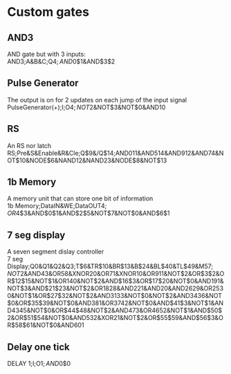 # Custom gates

## AND3
AND gate but with 3 inputs:  
AND3;A&B&C;Q$4;AND$0$1&AND$3$2

## Pulse Generator
The output is on for 2 updates on each jump of the input signal
PulseGenerator(+);I;O$4;NOT$2&NOT$3&NOT$0&AND$1$0

## RS
An RS nor latch
RS;Pre&S&Enable&R&Cle;Q$9&/Q$14;AND$0$11&AND$5$14&AND$9$12&AND$7$4&NOT$10&NODE$6&NAND$1$2&NAND$2$3&NODE$8&NOT$13

## 1b Memory
A memory unit that can store one bit of information  
1b Memory;DataIN&WE;DataOUT$4;OR$4$3&AND$0$1&AND$2$5&NOT$7&NOT$0&AND$6$1

## 7 seg display
A seven segment dislay controller  
7 seg Display;Q0&Q1&Q2&Q3;T$6&TR$10&BR$13&B$24&BL$40&TL$49&M$57;NOT$2&AND$4$3&OR$5$8&XNOR$2$0&OR$7$1&XNOR$1$0&OR$9$11&NOT$2&OR$3$2&OR$12$15&NOT$1&OR$14$0&NOT$2&AND$16$3&OR$17$20&NOT$0&AND$19$1&NOT$3&AND$21$23&NOT$2&OR$18$28&AND$22$1&AND$2$0&AND$26$29&OR$25$30&NOT$1&OR$27$32&NOT$2&AND$31$33&NOT$0&NOT$2&AND$34$36&NOT$0&OR$35$39&NOT$0&AND$38$1&OR$37$42&NOT$0&AND$41$3&NOT$1&AND$43$45&NOT$0&OR$44$48&NOT$2&AND$47$3&OR$46$52&NOT$1&AND$50$2&OR$51$54&NOT$0&AND$53$2&XOR$2$1&NOT$2&OR$55$59&AND$56$3&OR$58$61&NOT$0&AND$60$1

## Delay one tick
DELAY 1;I;O$1;AND$0$0